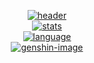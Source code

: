 <div align='center'>

[![header]][home]  
[![stats]][home]  
[![language]][home]  
[![genshin-image]][genshin-link]

</div>

[header]: https://capsule-render.vercel.app/api?type=Waving&color=timeGradient&height=200&animation=fadeIn&section=header&text=真心(RealHeart)&fontSize=60
[stats]: https://github-readme-stats.vercel.app/api?username=RealHeart&locale=cn&show_icons=true&include_all_commits=true&theme=transparent
[language]: https://github-readme-stats.vercel.app/api/top-langs?username=RealHeart&locale=cn&show_icons=true&theme=transparent&card_width=470
[home]: https://github.com/RealHeart
[genshin-image]: https://s2.loli.net/2023/01/20/IpDFvuqcebCiWXm.png
[genshin-link]: https://enka.network/u/100838389
